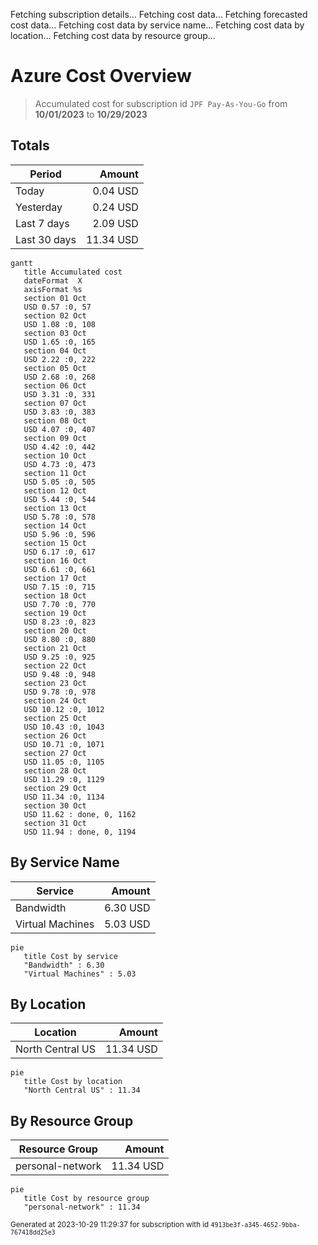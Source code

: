 Fetching subscription details...
Fetching cost data...
Fetching forecasted cost data...
Fetching cost data by service name...
Fetching cost data by location...
Fetching cost data by resource group...
# Azure Cost Overview

> Accumulated cost for subscription id `JPF Pay-As-You-Go` from **10/01/2023** to **10/29/2023**

## Totals

|Period|Amount|
|---|---:|
|Today|0.04 USD|
|Yesterday|0.24 USD|
|Last 7 days|2.09 USD|
|Last 30 days|11.34 USD|

```mermaid
gantt
   title Accumulated cost
   dateFormat  X
   axisFormat %s
   section 01 Oct
   USD 0.57 :0, 57
   section 02 Oct
   USD 1.08 :0, 108
   section 03 Oct
   USD 1.65 :0, 165
   section 04 Oct
   USD 2.22 :0, 222
   section 05 Oct
   USD 2.68 :0, 268
   section 06 Oct
   USD 3.31 :0, 331
   section 07 Oct
   USD 3.83 :0, 383
   section 08 Oct
   USD 4.07 :0, 407
   section 09 Oct
   USD 4.42 :0, 442
   section 10 Oct
   USD 4.73 :0, 473
   section 11 Oct
   USD 5.05 :0, 505
   section 12 Oct
   USD 5.44 :0, 544
   section 13 Oct
   USD 5.78 :0, 578
   section 14 Oct
   USD 5.96 :0, 596
   section 15 Oct
   USD 6.17 :0, 617
   section 16 Oct
   USD 6.61 :0, 661
   section 17 Oct
   USD 7.15 :0, 715
   section 18 Oct
   USD 7.70 :0, 770
   section 19 Oct
   USD 8.23 :0, 823
   section 20 Oct
   USD 8.80 :0, 880
   section 21 Oct
   USD 9.25 :0, 925
   section 22 Oct
   USD 9.48 :0, 948
   section 23 Oct
   USD 9.78 :0, 978
   section 24 Oct
   USD 10.12 :0, 1012
   section 25 Oct
   USD 10.43 :0, 1043
   section 26 Oct
   USD 10.71 :0, 1071
   section 27 Oct
   USD 11.05 :0, 1105
   section 28 Oct
   USD 11.29 :0, 1129
   section 29 Oct
   USD 11.34 :0, 1134
   section 30 Oct
   USD 11.62 : done, 0, 1162
   section 31 Oct
   USD 11.94 : done, 0, 1194
```

## By Service Name

|Service|Amount|
|---|---:|
|Bandwidth|6.30 USD|
|Virtual Machines|5.03 USD|

```mermaid
pie
   title Cost by service
   "Bandwidth" : 6.30
   "Virtual Machines" : 5.03
```

## By Location

|Location|Amount|
|---|---:|
|North Central US|11.34 USD|

```mermaid
pie
   title Cost by location
   "North Central US" : 11.34
```

## By Resource Group

|Resource Group|Amount|
|---|---:|
|personal-network|11.34 USD|

```mermaid
pie
   title Cost by resource group
   "personal-network" : 11.34
```

<sup>Generated at 2023-10-29 11:29:37 for subscription with id `4913be3f-a345-4652-9bba-767418dd25e3`</sup>
